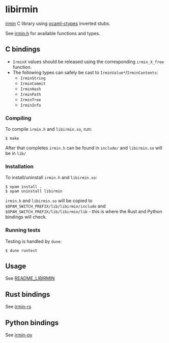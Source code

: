 # libirmin

[irmin](https://github.com/mirage/irmin) C library using [ocaml-ctypes](https://github.com/ocamllabs/ocaml-ctypes) inverted stubs.

See [irmin.h](https://github.com/zshipko/libirmin/blob/main/include/irmin.h) for available functions and types.


## C bindings

- `IrminX` values should be released using the corresponding `irmin_X_free` function.
- The following types can safely be cast to `IrminValue*`/`IrminContents`:
  - `IrminString`
  - `IrminCommit`
  - `IrminHash`
  - `IrminPath`
  - `IrminTree`
  - `IrminInfo`

### Compiling

To compile `irmin.h` and `libirmin.so`, run:

```
$ make
```

After that completes `irmin.h` can be found in `include/` and `libirmin.so` will be in `lib/`

### Installation

To install/uninstall `irmin.h` and `libirmin.so`:

```
$ opam install .
$ opam uninstall libirmin
```

`irmin.h` and `libirmin.so` will be copied to `$OPAM_SWITCH_PREFIX/lib/libirmin/include` and
`$OPAM_SWITCH_PREFIX/lib/libirmin/lib` - this is where the Rust and Python bindings will check.

### Running tests

Testing is handled by `dune`:

```
$ dune runtest
```

## Usage

See [README_LIBIRMIN](README_LIBIRMIN.md)

## Rust bindings

See [irmin-rs](https://github.com/mirage/irmin-rs)

## Python bindings

See [irmin-py](https://github.com/mirage/irmin-py)
